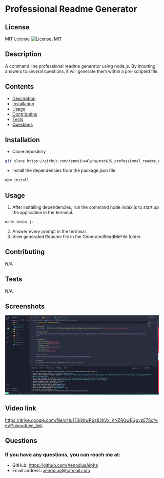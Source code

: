 
# Professional Readme Generator

## License
MIT License   [![License: MIT](https://img.shields.io/badge/License-MIT-yellow.svg)](https://opensource.org/licenses/MIT)

## Description
A command line professional readme generator using node.js. By inputting answers to several questions, it will generate them within a pre-scripted file.

## Contents
- [Description](#description)
- [Installation](#installation)
- [Usage](#usage)
- [Contributing](#contributing)
- [Tests](#tests)
- [Questions](#questions)

## Installation
- Clone repository
```bash
git clone https://github.com/XenodiusAlpha/nodeJS_professional_readme_generator.git
```
- Install the dependencies from the package.json file.
```bash
npm install
```
## Usage
1. After installing dependencies, run the command node index.js to start up the application in the terminal.
```bash
node index.js
```
2. Answer every prompt in the terminal.
3. View generated Readme file in the GeneratedReadMeFile folder.

## Contributing
N/A

## Tests
N/A

## Screenshots
![Generated Readme file](image.png)

## Video link
https://drive.google.com/file/d/1u173j9hwP6z83hVx_KNZRQwEGgypE7Sc/view?usp=drive_link

## Questions
### If you have any questions, you can reach me at:
- GitHub: https://github.com/XenodiusAlpha
- Email address: xenodius@hotmail.com